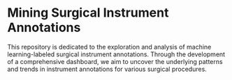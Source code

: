 # Mining Surgical Instrument Annotations
This repository is dedicated to the exploration and analysis of machine learning-labeled surgical instrument annotations. Through the development of a comprehensive dashboard, we aim to uncover the underlying patterns and trends in instrument annotations for various surgical procedures. 
